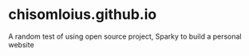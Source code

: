 # chisomloius.github.io
A random test of using open source project,  Sparky to build a  personal website
